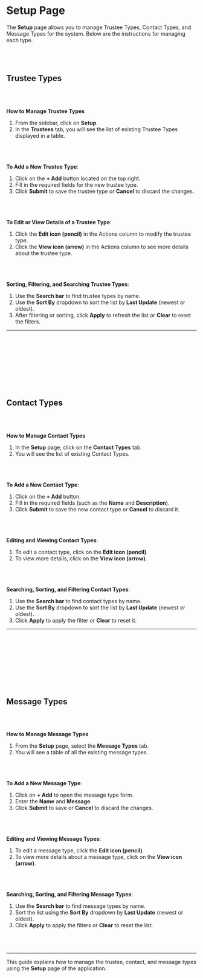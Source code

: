 **Setup Page**
==========

The **Setup** page allows you to manage Trustee Types, Contact Types, and Message Types for the system. Below are the instructions for managing each type.
<br></br>
<br></br>

**Trustee Types**
-------------
<br></br>

**How to Manage Trustee Types**

1. From the sidebar, click on **Setup**.
2. In the **Trustees** tab, you will see the list of existing Trustee Types displayed in a table.
<br></br>
<br></br>

**To Add a New Trustee Type**:

1. Click on the **+ Add** button located on the top right.
2. Fill in the required fields for the new trustee type.
3. Click **Submit** to save the trustee type or **Cancel** to discard the changes.
<br></br>
<br></br>

**To Edit or View Details of a Trustee Type**:

1. Click the **Edit icon (pencil)** in the Actions column to modify the trustee type.
2. Click the **View icon (arrow)** in the Actions column to see more details about the trustee type.
<br></br>
<br></br>

**Sorting, Filtering, and Searching Trustee Types**:

1. Use the **Search bar** to find trustee types by name.
2. Use the **Sort By** dropdown to sort the list by **Last Update** (newest or oldest).
3. After filtering or sorting, click **Apply** to refresh the list or **Clear** to reset the filters.

---
<br></br>
<br></br>
<br></br>
<br></br>


**Contact Types**
-----------------
<br></br>

**How to Manage Contact Types**

1. In the **Setup** page, click on the **Contact Types** tab.
2. You will see the list of existing Contact Types.
<br></br>
<br></br>

**To Add a New Contact Type**:

1. Click on the **+ Add** button.
2. Fill in the required fields (such as the **Name** and **Description**).
3. Click **Submit** to save the new contact type or **Cancel** to discard it.
<br></br>
<br></br>

**Editing and Viewing Contact Types**:

1. To edit a contact type, click on the **Edit icon (pencil)**.
2. To view more details, click on the **View icon (arrow)**.
<br></br>
<br></br>

**Searching, Sorting, and Filtering Contact Types**:

1. Use the **Search bar** to find contact types by name.
2. Use the **Sort By** dropdown to sort the list by **Last Update** (newest or oldest).
3. Click **Apply** to apply the filter or **Clear** to reset it.

---
<br></br>
<br></br>
<br></br>
<br></br>

**Message Types**
----------------
<br></br>

**How to Manage Message Types**

1. From the **Setup** page, select the **Message Types** tab.
2. You will see a table of all the existing message types.
<br></br>
<br></br>

**To Add a New Message Type**:

1. Click on **+ Add** to open the message type form.
2. Enter the **Name** and **Message**.
3. Click **Submit** to save or **Cancel** to discard the changes.
<br></br>
<br></br>

**Editing and Viewing Message Types**:

1. To edit a message type, click the **Edit icon (pencil)**.
2. To view more details about a message type, click on the **View icon (arrow)**.
<br></br>
<br></br>

**Searching, Sorting, and Filtering Message Types**:

1. Use the **Search bar** to find message types by name.
2. Sort the list using the **Sort By** dropdown by **Last Update** (newest or oldest).
3. Click **Apply** to apply the filters or **Clear** to reset the list.
<br></br>
<br></br>

---

This guide explains how to manage the trustee, contact, and message types using the **Setup** page of the application.

